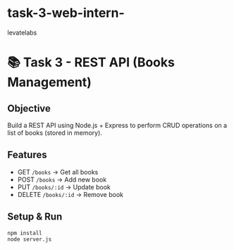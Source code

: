 # task-3-web-intern-
levatelabs
# 📚 Task 3 - REST API (Books Management)

## Objective
Build a REST API using Node.js + Express to perform CRUD operations on a list of books (stored in memory).

## Features
- GET `/books` → Get all books
- POST `/books` → Add new book
- PUT `/books/:id` → Update book
- DELETE `/books/:id` → Remove book

## Setup & Run
```bash
npm install
node server.js

